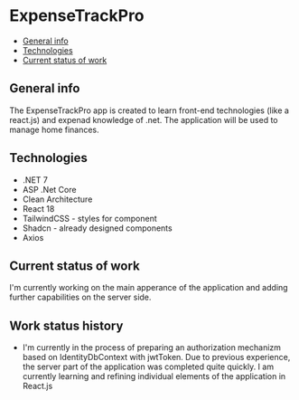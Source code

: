 # ExpenseTrackPro

- [General info](#general-info)
- [Technologies](#technologies)
- [Current status of work](#technologies)

## General info

The ExpenseTrackPro app is created to learn front-end technologies (like a react.js) and expenad knowledge of .net. The application will be used to manage home finances.

## Technologies

- .NET 7
- ASP .Net Core
- Clean Architecture
- React 18
- TailwindCSS - styles for component
- Shadcn - already designed components
- Axios

## Current status of work

I'm currently working on the main apperance of the application and adding further capabilities on the server side.

## Work status history

- I'm currently in the process of preparing an authorization mechanizm based on IdentityDbContext with jwtToken. Due to previous experience, the server part of the application was completed quite quickly. I am currently learning and refining individual elements of the application in React.js
